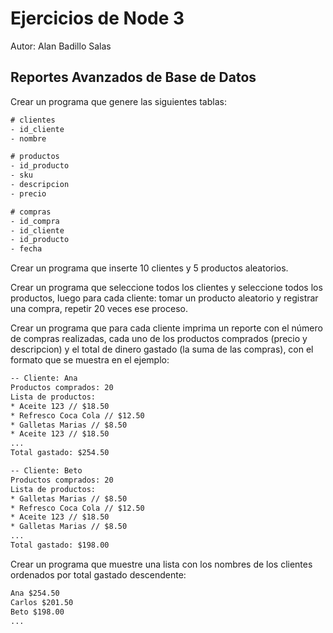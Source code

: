 # Ejercicios de Node 3

Autor: Alan Badillo Salas

## Reportes Avanzados de Base de Datos

Crear un programa que genere las siguientes tablas:

~~~txt
# clientes
- id_cliente
- nombre
~~~

~~~txt
# productos
- id_producto
- sku
- descripcion
- precio
~~~

~~~txt
# compras
- id_compra
- id_cliente
- id_producto
- fecha
~~~

Crear un programa que inserte 10 clientes y 5 productos aleatorios.

Crear un programa que seleccione todos los clientes y seleccione todos los productos, luego para cada cliente: tomar un producto aleatorio y registrar una compra, repetir 20 veces ese proceso.

Crear un programa que para cada cliente imprima un reporte con el número de compras realizadas, cada uno de los productos comprados (precio y descripcion) y el total de dinero gastado (la suma de las compras), con el formato que se muestra en el ejemplo:

~~~txt
-- Cliente: Ana
Productos comprados: 20
Lista de productos:
* Aceite 123 // $18.50
* Refresco Coca Cola // $12.50
* Galletas Marias // $8.50
* Aceite 123 // $18.50
...
Total gastado: $254.50

-- Cliente: Beto
Productos comprados: 20
Lista de productos:
* Galletas Marias // $8.50
* Refresco Coca Cola // $12.50
* Aceite 123 // $18.50
* Galletas Marias // $8.50
...
Total gastado: $198.00
~~~

Crear un programa que muestre una lista con los nombres de los clientes ordenados por total gastado descendente:

~~~txt
Ana $254.50
Carlos $201.50
Beto $198.00
...
~~~
